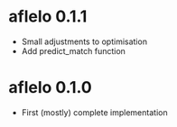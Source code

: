 # aflelo 0.1.1

* Small adjustments to optimisation
* Add predict_match function

# aflelo 0.1.0

* First (mostly) complete implementation



